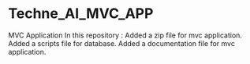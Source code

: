 # Techne_AI_MVC_APP
MVC Application 
In this repository :
Added a zip file for mvc application.
Added a scripts file for database.
Added a documentation file for mvc application.
